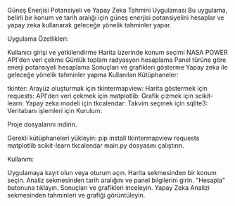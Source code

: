 Güneş Enerjisi Potansiyeli ve Yapay Zeka Tahmini Uygulaması
Bu uygulama, belirli bir konum ve tarih aralığı için güneş enerjisi potansiyelini hesaplar ve yapay zeka kullanarak geleceğe yönelik tahminler yapar.

Uygulama Özellikleri:

Kullanıcı girişi ve yetkilendirme
Harita üzerinde konum seçimi
NASA POWER API'den veri çekme
Günlük toplam radyasyon hesaplama
Panel türüne göre enerji potansiyeli hesaplama
Sonuçları ve grafikleri gösterme
Yapay zeka ile geleceğe yönelik tahminler yapma
Kullanılan Kütüphaneler:

tkinter: Arayüz oluşturmak için
tkintermapview: Harita göstermek için
requests: API'den veri çekmek için
matplotlib: Grafik çizmek için
scikit-learn: Yapay zeka modeli için
tkcalendar: Takvim seçmek için
sqlite3: Veritabanı işlemleri için
Kurulum:

Proje dosyalarını indirin.

Gerekli kütüphaneleri yükleyin:
pip install tkintermapview requests matplotlib scikit-learn tkcalendar
main.py dosyasını çalıştırın.

Kullanım:

Uygulamaya kayıt olun veya oturum açın.
Harita sekmesinden bir konum seçin.
Analiz sekmesinden tarih aralığını ve panel bilgilerini girin.
"Hesapla" butonuna tıklayın.
Sonuçları ve grafikleri inceleyin.
Yapay Zeka Analizi sekmesinden tahminleri ve grafiği görüntüleyin.

